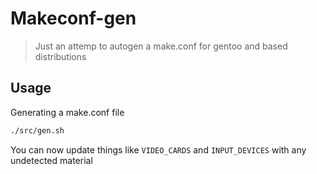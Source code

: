 # Makeconf-gen

> Just an attemp to autogen a make.conf for gentoo and based distributions

## Usage

Generating a make.conf file

```bash
./src/gen.sh
```

You can now update things like `VIDEO_CARDS` and `INPUT_DEVICES` with any undetected material

